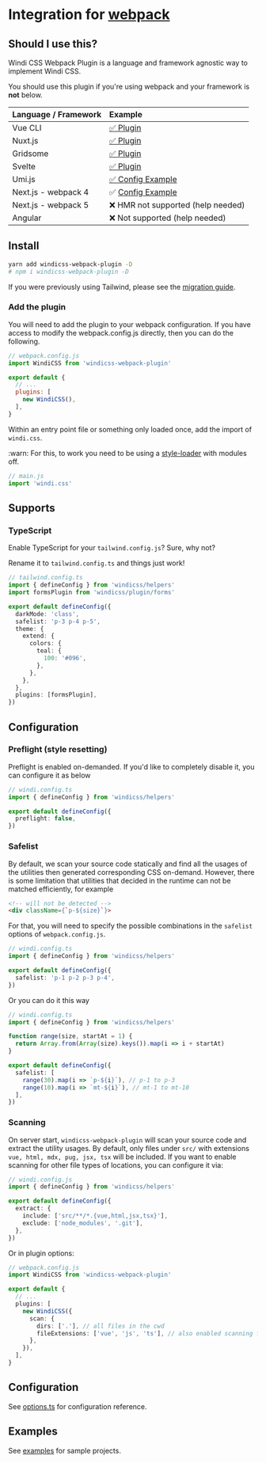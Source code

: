 <Logo name="webpack" class="logo-float-xl"/>

# Integration for [webpack](https://webpack.js.org/)

<PackageInfo name="windicss-webpack-plugin" author="harlan-zw" />

## Should I use this?

Windi CSS Webpack Plugin is a language and framework agnostic way to implement Windi CSS.

You should use this plugin if you're using webpack and your framework is **not** below.

| Language / Framework |   Example |
| :-------- | :----- |
| <Logo name="vue" class="inline"/> Vue CLI | [✅ Plugin](/integrations/vue-cli.html) |
| <Logo name="nuxt" class="inline"/> Nuxt.js | [✅ Plugin](/integrations/nuxt.html) |
| <Logo name="gridsome" class="inline"/> Gridsome | [✅ Plugin](/integrations/gridsome.html) |
| <Logo name="svelte" class="inline"/> Svelte | [✅ Plugin](/integrations/svelte.html) |
| Umi.js | [✅ Config Example](https://github.com/windicss/windicss-webpack-plugin/tree/master/example/umijs) |
| Next.js - webpack 4 | ✅ [Config Example](https://github.com/windicss/windicss-webpack-plugin/blob/master/example/next/next.config.js) |
| Next.js - webpack 5 | ❌ HMR not supported (help needed) |
| Angular | ❌ Not supported (help needed) |

## Install

```bash
yarn add windicss-webpack-plugin -D 
# npm i windicss-webpack-plugin -D
```

If you were previously using Tailwind, please see the [migration guide](/guide/migration.html).

### Add the plugin

You will need to add the plugin to your webpack configuration. If you have access to modify the webpack.config.js directly, then you can do the following.

```js
// webpack.config.js
import WindiCSS from 'windicss-webpack-plugin'

export default {
  // ...
  plugins: [
    new WindiCSS(),
  ],
}
```

Within an entry point file or something only loaded once, add the import of `windi.css`. 

:warn: For this, to work you need to be using a [style-loader](https://webpack.js.org/loaders/style-loader/#modules) with
modules off.

```ts
// main.js
import 'windi.css'
```

## Supports

### TypeScript

Enable TypeScript for your `tailwind.config.js`? Sure, why not?

Rename it to `tailwind.config.ts` and things just work!

```ts
// tailwind.config.ts
import { defineConfig } from 'windicss/helpers'
import formsPlugin from 'windicss/plugin/forms'

export default defineConfig({
  darkMode: 'class',
  safelist: 'p-3 p-4 p-5',
  theme: {
    extend: {
      colors: {
        teal: {
          100: '#096',
        },
      },
    },
  },
  plugins: [formsPlugin],
})
```

## Configuration

### Preflight (style resetting)

Preflight is enabled on-demanded. If you'd like to completely disable it, you can configure it as below

```ts
// windi.config.ts
import { defineConfig } from 'windicss/helpers'

export default defineConfig({
  preflight: false,
})
```

### Safelist

By default, we scan your source code statically and find all the usages of the utilities then generated corresponding CSS on-demand. However, there is some limitation that utilities that decided in the runtime can not be matched efficiently, for example

```html
<!-- will not be detected -->
<div className={`p-${size}`}>
```

For that, you will need to specify the possible combinations in the `safelist` options of `webpack.config.js`.

```ts
// windi.config.ts
import { defineConfig } from 'windicss/helpers'

export default defineConfig({
  safelist: 'p-1 p-2 p-3 p-4',
})
```

Or you can do it this way

```ts
// windi.config.ts
import { defineConfig } from 'windicss/helpers'

function range(size, startAt = 1) {
  return Array.from(Array(size).keys()).map(i => i + startAt)
}

export default defineConfig({
  safelist: [
    range(30).map(i => `p-${i}`), // p-1 to p-3
    range(10).map(i => `mt-${i}`), // mt-1 to mt-10
  ],
})
```

### Scanning

On server start, `windicss-webpack-plugin` will scan your source code and extract the utility usages. By default,
only files under `src/` with extensions `vue, html, mdx, pug, jsx, tsx` will be included. If you want to enable scanning for other file types of locations, you can configure it via:

```ts
// windi.config.js
import { defineConfig } from 'windicss/helpers'

export default defineConfig({
  extract: {
    include: ['src/**/*.{vue,html,jsx,tsx}'],
    exclude: ['node_modules', '.git'],
  },
})
```

Or in plugin options:

```ts
// webpack.config.js
import WindiCSS from 'windicss-webpack-plugin'

export default {
  // ...
  plugins: [
    new WindiCSS({
      scan: {
        dirs: ['.'], // all files in the cwd
        fileExtensions: ['vue', 'js', 'ts'], // also enabled scanning for js/ts
      },
    }),
  ],
}
```

## Configuration

See [options.ts](https://github.com/windicss/vite-plugin-windicss/blob/main/packages/plugin-utils/src/options.ts) for configuration reference.

## Examples

See [examples](https://github.com/windicss/windicss-webpack-plugin/tree/master/example) for sample projects.
